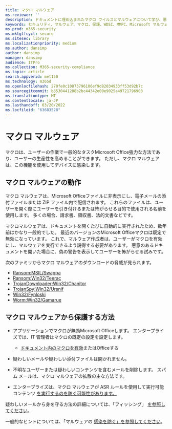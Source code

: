 ```yaml
---
title: マクロ マルウェア
ms.reviewer: ''
description: ドキュメントに埋め込まれたマクロ ウイルスとマルウェアについて学び、悪意のあるペイロードをドロップして他の脅威を配布するために使用されます。
keywords: セキュリティ、マルウェア、マクロ、保護、WDSI、MMPC、Microsoft マルウェア プロテクション センター、マクロ ウイルス、マクロ マルウェア、ドキュメント、Office のウイルス、Word のウイルス
ms.prod: m365-security
ms.mktglfcycl: secure
ms.sitesec: library
ms.localizationpriority: medium
ms.author: dansimp
author: dansimp
manager: dansimp
audience: ITPro
ms.collection: M365-security-compliance
ms.topic: article
search.appverid: met150
ms.technology: m365d
ms.openlocfilehash: 270fe0c10873796106ef9d82034933ff53d92b7c
ms.sourcegitcommit: b3530441288b2bc44342e00e9025a49721796903
ms.translationtype: MT
ms.contentlocale: ja-JP
ms.lasthandoff: 03/20/2022
ms.locfileid: "63683528"
---
```

# <a name="macro-malware"></a>マクロ マルウェア

マクロは、ユーザーの作業で一般的なタスクMicrosoft Office強力な方法であり、ユーザーの生産性を高めることができます。 ただし、マクロ マルウェアは、この機能を使用してデバイスに感染します。

## <a name="how-macro-malware-works"></a>マクロ マルウェアの動作

マクロ マルウェアは、Microsoft Officeファイルに非表示にし、電子メールの添付ファイルまたは ZIP ファイル内で配信されます。 これらのファイルは、ユーザーを開く際にユーザーを引き付けるまたは怖がらせる目的で使用される名前を使用します。 多くの場合、請求書、領収書、法的文書などです。

マクロマルウェアは、ドキュメントを開くたびに自動的に実行されたため、数年前はかなり一般的でした。 最近のバージョンのMicrosoft Officeマクロは既定で無効になっています。 これで、マルウェア作成者は、ユーザーがマクロを有効にし、マルウェアを実行できるよう説得する必要があります。 悪意のあるドキュメントを開いた場合に、偽の警告を表示してユーザーを怖がらせる試みです。

次のファミリからマクロ マルウェアのダウンロードの脅威が見られます。

* [Ransom:MSIL/Swappa](https://www.microsoft.com/en-us/wdsi/threats/malware-encyclopedia-description?Name=Ransom:MSIL/Swappa.A)
* [Ransom:Win32/Teerac](https://www.microsoft.com/en-us/wdsi/threats/malware-encyclopedia-description?Name=Ransom:Win32/Teerac&threatId=-2147277789)
* [TrojanDownloader:Win32/Chanitor](https://www.microsoft.com/en-us/wdsi/threats/malware-encyclopedia-description?Name=TrojanDownloader:Win32/Chanitor.A)
* [TrojanSpy:Win32/Ursnif](https://www.microsoft.com/en-us/wdsi/threats/malware-encyclopedia-description?Name=TrojanSpy:Win32/Ursnif) 
* [Win32/Fynloski](https://www.microsoft.com/en-us/wdsi/threats/malware-encyclopedia-description?Name=Win32/Fynloski)
* [Worm:Win32/Gamarue](https://www.microsoft.com/en-us/wdsi/threats/malware-encyclopedia-description?Name=Win32/Gamarue)

## <a name="how-to-protect-against-macro-malware"></a>マクロ マルウェアから保護する方法

* アプリケーションでマクロが無効Microsoft Officeします。 エンタープライズでは、IT 管理者はマクロの既定の設定を設定します。
    * [ドキュメント内のマクロを有効](https://support.office.com/article/Enable-or-disable-macros-in-Office-documents-7b4fdd2e-174f-47e2-9611-9efe4f860b12)またはOfficeする

* 疑わしいメールや疑わしい添付ファイルは開かれません。

* 不明なユーザーまたは疑わしいコンテンツを含むメールを削除します。 スパム メールは、マクロ マルウェアの拡散の主な方法です。

* エンタープライズは、マクロ マルウェアが ASR ルールを使用して実行可能コンテンツ [を実行するのを防ぐ可能性があります。](/microsoft-365/security/defender-endpoint/attack-surface-reduction)

疑わしいメールから身を守る方法の詳細については、「フィッシング」 [を参照してください](phishing.md)。

一般的なヒントについては、「マルウェアの [感染を防ぐ」を参照してください](prevent-malware-infection.md)。
